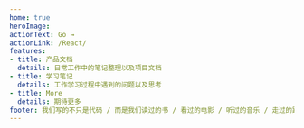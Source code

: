 ```yaml
---
home: true
heroImage: 
actionText: Go →
actionLink: /React/
features:
- title: 产品文档
  details: 日常工作中的笔记整理以及项目文档
- title: 学习笔记
  details: 工作学习过程中遇到的问题以及思考
- title: More
  details: 期待更多
footer: 我们写的不只是代码 / 而是我们读过的书 / 看过的电影 / 听过的音乐 / 走过的路 / 爱过的人
--- 
```

